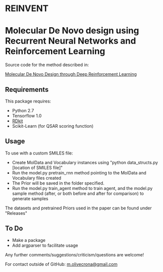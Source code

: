 # REINVENT
Molecular De Novo design using Recurrent Neural Networks and Reinforcement Learning
=============

Source code for the method described in:

[Molecular De Novo Design through Deep Reinforcement Learning](https://arxiv.org/abs/1704.07555)

## Requirements

This package requires:
* Python 2.7
* Tensorflow 1.0 
* [RDkit](http://www.rdkit.org/docs/Install.html)
* Scikit-Learn (for QSAR scoring function)

## Usage

To use with a custom SMILES file:
* Create MolData and Vocabulary instances using "python data_structs.py [location of SMILES file]"
* Run the model.py pretrain_rnn method pointing to the MolData and Vocabulary files created
* The Prior will be saved in the folder specified.
* Run the model.py train_agent method to train agent, and the model.py sample method (after, or both before and after for comparison) to generate samples

The datasets and pretrained Priors used in the paper can be found under "Releases"

## To Do

* Make a package
* Add argparser to facilitate usage

Any further comments/suggestions/criticism/questions are welcome! 

For contact outside of GitHub: m.olivecrona@gmail.com
